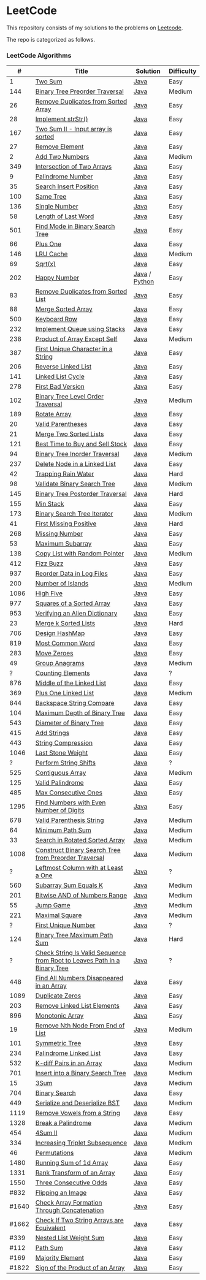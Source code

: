 LeetCode
========

This repository consists of my solutions to the problems on [Leetcode](https://leetcode.com/problems).

The repo is categorized as follows.

### LeetCode Algorithms

| # | Title | Solution | Difficulty |
|---| ----- | -------- | ---------- |
|1|[Two Sum](https://leetcode.com/problems/two-sum/) | [Java](./Algorithms/java/src/twoSum/TwoSum.java)|Easy|
|144|[Binary Tree Preorder Traversal](https://leetcode.com/problems/binary-tree-preorder-traversal/) | [Java](./Algorithms/java/src/binaryTreePreorderTraversal/BinaryTreePreorderTraversal.java)|Medium|
|26|[Remove Duplicates from Sorted Array](https://leetcode.com/problems/remove-duplicates-from-sorted-array/) | [Java](./Algorithms/java/src/removeduplicatesfromsortedarray/Solution.java)|Easy|
|28|[Implement strStr()](https://leetcode.com/problems/implement-strstr/) | [Java](./Algorithms/java/src/implementstrStr/Solution.java) |Easy|
|167|[Two Sum II - Input array is sorted](https://leetcode.com/problems/two-sum-ii-input-array-is-sorted/) | [Java](./Algorithms/java/src/twoSumII/Solution.java) |Easy|
|27|[Remove Element](https://leetcode.com/problems/remove-element/) | [Java](./Algorithms/java/src/removeelement/Solution.java) |Easy|
|2|[Add Two Numbers](https://leetcode.com/problems/add-two-numbers/) | [Java](./Algorithms/java/src/addtwonumbers/Solution.java) |Medium|
|349|[Intersection of Two Arrays](https://leetcode.com/problems/intersection-of-two-arrays/) | [Java](./Algorithms/java/src/intersectionoftwoarrays/Solution.java) |Easy|
|9|[Palindrome Number](https://leetcode.com/problems/palindrome-number/) | [Java](./Algorithms/java/src/palindromenumber/Solution.java) |Easy|
|35|[Search Insert Position](https://leetcode.com/problems/search-insert-position/) | [Java](./Algorithms/java/src/searchinsertposition/Solution.java) |Easy|
|100|[Same Tree](https://leetcode.com/problems/same-tree/) | [Java](./Algorithms/java/src/sametree/Solution.java) |Easy|
|136|[Single Number](https://leetcode.com/problems/single-number/) | [Java](./Algorithms/java/src/singlenumber/Solution.java) |Easy|
|58|[Length of Last Word](https://leetcode.com/problems/length-of-last-word/) | [Java](./Algorithms/java/src/lengthoflastword/Solution.java) |Easy|
|501|[Find Mode in Binary Search Tree](https://leetcode.com/problems/find-mode-in-binary-search-tree/) | [Java](./Algorithms/java/src/findmodeinbst/Solution.java) |Easy|
|66|[Plus One](https://leetcode.com/problems/plus-one/) | [Java](./Algorithms/java/src/plusone/Solution.java) |Easy|
|146|[LRU Cache](https://leetcode.com/problems/lru-cache/) | [Java](./Algorithms/java/src/lrucache/LRUCache.java) |Medium|
|69|[Sqrt(x)](https://leetcode.com/problems/sqrtx/) | [Java](./Algorithms/java/src/sqrtx/Solution.java) |Easy|
|202|[Happy Number](https://leetcode.com/problems/happy-number/) | [Java](./Algorithms/java/src/happynumber/Solution.java) / [Python](./Algorithms/python/happynumber/happy_number.py) |Easy|
|83|[Remove Duplicates from Sorted List](https://leetcode.com/problems/remove-duplicates-from-sorted-list/) | [Java](./Algorithms/java/src/removedupsfromsortedlist/Solution.java) |Easy|
|88|[Merge Sorted Array](https://leetcode.com/problems/merge-sorted-array/) | [Java](./Algorithms/java/src/mergesortedarray/optimized/Solution.java) |Easy|
|500|[Keyboard Row](https://leetcode.com/problems/keyboard-row/) | [Java](./Algorithms/java/src/keyboardrow/Solution.java) |Easy|
|232|[Implement Queue using Stacks](https://leetcode.com/problems/implement-queue-using-stacks/) | [Java](./Algorithms/java/src/implementqueueusingstacks/MyQueue.java) |Easy|
|238|[Product of Array Except Self](https://leetcode.com/problems/product-of-array-except-self/) | [Java](./Algorithms/java/src/productofarrayexceptself/Solution.java) |Medium|
|387|[First Unique Character in a String](https://leetcode.com/problems/first-unique-character-in-a-string/) | [Java](./Algorithms/java/src/firstuniquecharacterinastring/Solution.java) |Easy|
|206|[Reverse Linked List](https://leetcode.com/problems/reverse-linked-list/) | [Java](./Algorithms/java/src/reverselinkedlist/Solution.java) |Easy|
|141|[Linked List Cycle](https://leetcode.com/problems/linked-list-cycle/) | [Java](./Algorithms/java/src/linkedlistcycle/Solution.java) |Easy|
|278|[First Bad Version](https://leetcode.com/problems/first-bad-version/) | [Java](./Algorithms/java/src/firstbadversion/Solution.java) |Easy|
|102|[Binary Tree Level Order Traversal](https://leetcode.com/problems/binary-tree-level-order-traversal/) | [Java](./Algorithms/java/src/binarylevelordertraversal/Solution.java) |Medium|
|189|[Rotate Array](https://leetcode.com/problems/rotate-array/) | [Java](./Algorithms/java/src/rotatearray/Solution.java) |Easy|
|20|[Valid Parentheses](https://leetcode.com/problems/valid-parentheses/) | [Java](./Algorithms/java/src/validparentheses/Solution.java) |Easy|
|21|[Merge Two Sorted Lists](https://leetcode.com/problems/merge-two-sorted-lists/) | [Java](./Algorithms/java/src/mergetwosortedlists/Solution.java) |Easy|
|121|[Best Time to Buy and Sell Stock](https://leetcode.com/problems/best-time-to-buy-and-sell-stock/) | [Java](./Algorithms/java/src/buyandsellstock/Solution.java) |Easy|
94|[Binary Tree Inorder Traversal](https://leetcode.com/problems/binary-tree-inorder-traversal/) | [Java](./Algorithms/java/src/binarytreeinordertraversal/IterativeSolution.java)|Medium|
237|[Delete Node in a Linked List](https://leetcode.com/problems/delete-node-in-a-linked-list/) | [Java](./Algorithms/java/src/deletenodeinlinkedlist/Solution.java)|Easy|
42|[Trapping Rain Water](https://leetcode.com/problems/trapping-rain-water/) | [Java](./Algorithms/java/src/trappingrainwater/Solution.java)|Hard|
98|[Validate Binary Search Tree](https://leetcode.com/problems/validate-binary-search-tree/) | [Java](./Algorithms/java/src/validatebst/Solution.java)|Medium|
145|[Binary Tree Postorder Traversal](https://leetcode.com/problems/binary-tree-postorder-traversal/) | [Java](./Algorithms/java/src/binarytreepostordertraversal/IterativeSolution.java)|Hard|
155|[Min Stack](https://leetcode.com/problems/min-stack/) | [Java](./Algorithms/java/src/minstack/MinStack.java)|Easy|
173|[Binary Search Tree Iterator](https://leetcode.com/problems/binary-search-tree-iterator/) | [Java](./Algorithms/java/src/binarysearchtreeiterator/BSTIterator.java)|Medium|
41|[First Missing Positive](https://leetcode.com/problems/first-missing-positive/) | [Java](./Algorithms/java/src/firstmissingpositive/Solution.java)|Hard|
268|[Missing Number](https://leetcode.com/problems/missing-number/) | [Java](./Algorithms/java/src/missingnumber/Solution.java)|Easy|
53|[Maximum Subarray](https://leetcode.com/problems/maximum-subarray/) | [Java](./Algorithms/java/src/maximumsubarray/Solution.java)|Easy|
138|[Copy List with Random Pointer](https://leetcode.com/problems/copy-list-with-random-pointer/) | [Java](./Algorithms/java/src/copylistwithrandompointers/Solution.java)|Medium|
412|[Fizz Buzz](https://leetcode.com/problems/fizz-buzz/) | [Java](./Algorithms/java/src/fizbuzz/Solution.java)|Easy|
937|[Reorder Data in Log Files](https://leetcode.com/problems/reorder-data-in-log-files/) | [Java](./Algorithms/java/src/reorderlogfiles/Solution.java)|Easy|
200|[Number of Islands](https://leetcode.com/problems/number-of-islands/) | [Java](./Algorithms/java/src/numberofislands/Solution.java)|Medium|
1086|[High Five](https://leetcode.com/problems/high-five/) | [Java](./Algorithms/java/src/highfive/Solution.java)|Easy|
977|[Squares of a Sorted Array](https://leetcode.com/problems/squares-of-a-sorted-array/) | [Java](./Algorithms/java/src/squaresofsortedarray/Solution.java)|Easy|
953|[Verifying an Alien Dictionary](https://leetcode.com/problems/verifying-an-alien-dictionary/) | [Java](./Algorithms/java/src/verifyingaliendictionary/Solution.java)|Easy|
23|[Merge k Sorted Lists](https://leetcode.com/problems/merge-k-sorted-lists/) | [Java](./Algorithms/java/src/mergeksortedlists/Solution.java)|Hard|
706|[Design HashMap](https://leetcode.com/problems/design-hashmap/) | [Java](./Algorithms/java/src/designhashmap/efficient/MyHashMap.java)|Easy|
819|[Most Common Word](https://leetcode.com/problems/most-common-word/) | [Java](./Algorithms/java/src/mostcommonword/Solution.java)|Easy|
283|[Move Zeroes](https://leetcode.com/problems/move-zeroes/) | [Java](./Algorithms/java/src/movezeroes/Solution.java)|Easy|
49|[Group Anagrams](https://leetcode.com/problems/group-anagrams/) | [Java](./Algorithms/java/src/groupanagrams/Solution.java)|Medium|
?|[Counting Elements](https://leetcode.com/problems/?/) | [Java](./Algorithms/java/src/countingelements/Solution.java)|?|
876|[Middle of the Linked List](https://leetcode.com/problems/middle-of-the-linked-list/) | [Java](./Algorithms/java/src/middleoflinkedlist/Solution.java)|Easy|
369|[Plus One Linked List](https://leetcode.com/problems/plus-one-linked-list/) | [Java](./Algorithms/java/src/plusonelinkedlist/Solution.java)|Medium|
844|[Backspace String Compare](https://leetcode.com/problems/backspace-string-compare/) | [Java](./Algorithms/java/src/backspacestringcompare/Solution.java)|Easy|
104|[Maximum Depth of Binary Tree](https://leetcode.com/problems/maximum-depth-of-binary-tree/) | [Java](./Algorithms/java/src/maximumdepthofbinarytree/Solution.java)|Easy|
543|[Diameter of Binary Tree](https://leetcode.com/problems/diameter-of-binary-tree/) | [Java](./Algorithms/java/src/diameterofbinarytree/Solution.java)|Easy|
415|[Add Strings](https://leetcode.com/problems/add-strings/) | [Java](./Algorithms/java/src/addstrings/Solution.java)|Easy|
443|[String Compression](https://leetcode.com/problems/string-compression/) | [Java](./Algorithms/java/src/stringcompression/Solution.java)|Easy|
1046|[Last Stone Weight](https://leetcode.com/problems/last-stone-weight/) | [Java](./Algorithms/java/src/laststoneweight/Solution.java)|Easy|
?|[Perform String Shifts](https://leetcode.com/explore/challenge/card/30-day-leetcoding-challenge/529/week-2/3299/) | [Java](./Algorithms/java/src/performstringshifts/Solution.java)|?|
525|[Contiguous Array](https://leetcode.com/problems/contiguous-array/) | [Java](./Algorithms/java/src/contiguousarray/Solution.java)|Medium|
125|[Valid Palindrome](https://leetcode.com/problems/valid-palindrome/) | [Java](./Algorithms/java/src/validpalindrome/Solution.java)|Easy|
485|[Max Consecutive Ones](https://leetcode.com/problems/max-consecutive-ones/) | [Java](./Algorithms/java/src/maxconsecutiveones/Solution.java)|Easy|
1295|[Find Numbers with Even Number of Digits](https://leetcode.com/problems/find-numbers-with-even-number-of-digits/) | [Java](./Algorithms/java/src/findnumberswithevennumofdigits/Solution.java)|Easy|
678|[Valid Parenthesis String](https://leetcode.com/problems/valid-parenthesis-string/) | [Java](./Algorithms/java/src/validparenthesisstring/Solution.java)|Medium|
64|[Minimum Path Sum](https://leetcode.com/problems/minimum-path-sum/) | [Java](./Algorithms/java/src/minimumpathsum/Solution.java)|Medium|
33|[Search in Rotated Sorted Array](https://leetcode.com/problems/search-in-rotated-sorted-array/) | [Java](./Algorithms/java/src/searchinrotatedsortedarray/Solution.java)|Medium|
1008|[Construct Binary Search Tree from Preorder Traversal](https://leetcode.com/problems/construct-binary-search-tree-from-preorder-traversal/) | [Java](./Algorithms/java/src/constructbstfrompreordertraversal/Solution.java)|Medium|
?|[Leftmost Column with at Least a One](https://leetcode.com/explore/challenge/card/30-day-leetcoding-challenge/530/week-3/3306/) | [Java](./Algorithms/java/src/leftmostcolumnwithatleastaone/Solution.java)|?|
560|[Subarray Sum Equals K](https://leetcode.com/problems/subarray-sum-equals-k/) | [Java](./Algorithms/java/src/subarraysumequalsk/Solution.java)|Medium|
201|[Bitwise AND of Numbers Range](https://leetcode.com/problems/bitwise-and-of-numbers-range/) | [Java](./Algorithms/java/src/bitwiseandofnumbersrange/Solution.java)|Medium|
55|[Jump Game](https://leetcode.com/problems/jump-game/) | [Java](./Algorithms/java/src/jumpgame/Solution.java)|Medium|
221|[Maximal Square](https://leetcode.com/problems/maximal-square/) | [Java](./Algorithms/java/src/maximalsquare/Solution.java)|Medium|
?|[First Unique Number](https://leetcode.com/explore/featured/card/30-day-leetcoding-challenge/531/week-4/3313/) | [Java](./Algorithms/java/src/firstuniquenumber/FirstUnique.java)|?|
124|[Binary Tree Maximum Path Sum](https://leetcode.com/problems/binary-tree-maximum-path-sum/) | [Java](./Algorithms/java/src/binarytreemaximumpathsum/Solution.java)|Hard|
?|[Check String Is Valid Sequence from Root to Leaves Path in a Binary Tree](https://leetcode.com/explore/challenge/card/30-day-leetcoding-challenge/532/week-5/3315/) | [Java](./Algorithms/java/src/checkstringvalidsequencebtree/Solution.java)|?|
448|[Find All Numbers Disappeared in an Array](https://leetcode.com/problems/find-all-numbers-disappeared-in-an-array/) | [Java](./Algorithms/java/src/findallnumbersdisappearedinanarray/Solution.java)|Easy|
1089|[Duplicate Zeros](https://leetcode.com/problems/duplicate-zeros/) | [Java](./Algorithms/java/src/duplicatezeroes/Solution.java)|Easy|
203|[Remove Linked List Elements](https://leetcode.com/problems/remove-linked-list-elements/) | [Java](./Algorithms/java/src/removelinkedlistelements/Solution.java)|Easy|
896|[Monotonic Array](https://leetcode.com/problems/monotonic-array/) | [Java](./Algorithms/java/src/monotonicarray/Solution.java)|Easy|
19|[Remove Nth Node From End of List](https://leetcode.com/problems/remove-nth-node-from-end-of-list/) | [Java](./Algorithms/java/src/removenthnodefromendlinkedlist/twopasswithsentinel/Solution.java)|Medium|
101|[Symmetric Tree](https://leetcode.com/problems/symmetric-tree/) | [Java](./Algorithms/java/src/symmetrictree/recursive/Solution.java)|Easy|
234|[Palindrome Linked List](https://leetcode.com/problems/palindrome-linked-list/) | [Java](./Algorithms/java/src/palindromelinkedlist/Solution.java)|Easy|
532|[K-diff Pairs in an Array](https://leetcode.com/problems/k-diff-pairs-in-an-array/) | [Java](./Algorithms/java/src/kdiffpairsinarray/Solution.java)|Medium|
701|[Insert into a Binary Search Tree](https://leetcode.com/problems/insert-into-a-binary-search-tree/) | [Java](./Algorithms/java/src/InsertIntoaBST/Solution.java)|Medium|
15|[3Sum](https://leetcode.com/problems/3sum/) | [Java](./Algorithms/java/src/threesum/sortandtwopointers/Solution.java)|Medium|
704|[Binary Search](https://leetcode.com/problems/binary-search/) | [Java](./Algorithms/java/src/binarysearch/Solution.java)|Easy|
449|[Serialize and Deserialize BST](https://leetcode.com/problems/serialize-and-deserialize-bst/) | [Java](./Algorithms/java/src/serializedeserializeBST/Solution.java)|Medium|
1119|[Remove Vowels from a String](https://leetcode.com/problems/remove-vowels-from-a-string/) | [Java](./Algorithms/java/src/removeVowelsFromAString/Solution.java)|Easy|
1328|[Break a Palindrome](https://leetcode.com/problems/break-a-palindrome/) | [Java](./Algorithms/java/src/breakapalindrome/Solution.java)|Medium|
454|[4Sum II](https://leetcode.com/problems/4sum-ii/) | [Java](./Algorithms/java/src/foursumII/hashmap/Solution.java)|Medium|
334|[Increasing Triplet Subsequence](https://leetcode.com/problems/increasing-triplet-subsequence/) | [Java](./Algorithms/java/src/increasingtripletsubsequence/first/Solution.java)|Medium|
46|[Permutations](https://leetcode.com/problems/permutations/) | [Java](./Algorithms/java/src/permutations/optimized/Solution.java)|Medium|
1480|[Running Sum of 1d Array](https://leetcode.com/problems/running-sum-of-1d-array/) | [Java](./Algorithms/java/src/runningsumof1Darray/Solution.java)|Easy|
1331|[Rank Transform of an Array](https://leetcode.com/problems/rank-transform-of-an-array/) | [Java](./Algorithms/java/src/ranktransformofarray/hashmap/Solution.java)|Easy|
1550|[Three Consecutive Odds](https://leetcode.com/problems/three-consecutive-odds/) | [Java](./Algorithms/java/src/threeconsecutiveodds/hashmap/Solution.java)|Easy|
#832|[Flipping an Image](https://leetcode.com/problems/flipping-an-image/) | [Java](./Algorithms/java/src/flippinganimage/bruteforce/Solution.java)|Easy|
#1640|[Check Array Formation Through Concatenation](https://leetcode.com/problems/check-array-formation-through-concatenation/) | [Java](./Algorithms/java/src/checkarrayformationconcatenation/bruteforce/Solution.java)|Easy|
#1662|[Check If Two String Arrays are Equivalent](https://leetcode.com/problems/check-if-two-string-arrays-are-equivalent/) | [Java](./Algorithms/java/src/check2stringarraysequivalent/bruteforce/Solution.java)| Easy |
#339|[Nested List Weight Sum](https://leetcode.com/problems/nested-list-weight-sum/) | [Java](./Algorithms/java/src/nestedlistweightsum/dfs/Solution.java)|Easy|
#112|[Path Sum](https://leetcode.com/problems/path-sum/) | [Java](./Algorithms/java/src/pathsum/Solution.java)|Easy|
#169|[Majority Element](https://leetcode.com/problems/majority-element/) | [Java](./Algorithms/java/src/majorityelement/bruteforce/Solution.java)|Easy|
#1822|[Sign of the Product of an Array](https://leetcode.com/problems/sign-of-the-product-of-an-array/) | [Java](./Algorithms/java/src/signofproductofarray/bruteforce/Solution.java)|Easy|
